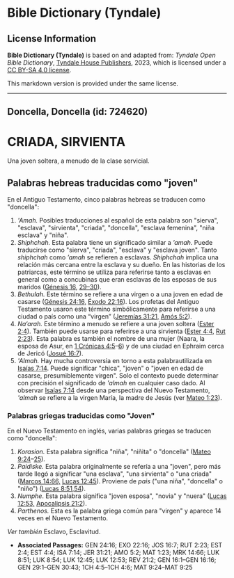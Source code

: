 # Bible Dictionary (Tyndale)

## License Information

**Bible Dictionary (Tyndale)** is based on and adapted from: _Tyndale Open Bible Dictionary_, [Tyndale House Publishers](https://tyndaleopenresources.com/), 2023, which is licensed under a [CC BY-SA 4.0 license](https://creativecommons.org/licenses/by-sa/4.0/legalcode.en).

This markdown version is provided under the same license.



--------------------------------

## Doncella, Doncella (id: 724620)

CRIADA, SIRVIENTA
=================

Una joven soltera, a menudo de la clase servicial.

Palabras hebreas traducidas como "joven"
----------------------------------------

En el Antiguo Testamento, cinco palabras hebreas se traducen como "doncella":

1. *'Amah.* Posibles traducciones al español de esta palabra son "sierva", "esclava", "sirvienta", "criada", "doncella", "esclava femenina", "niña esclava" y "niña".
2. *Shiphchah.* Esta palabra tiene un significado similar a *’amah.* Puede traducirse como "sierva", "criada", "esclava" y "esclava joven". Tanto *shiphchah* como *’amah* se refieren a esclavas. *Shiphchah* implica una relación más cercana entre la esclava y su dueño. En las historias de los patriarcas, este término se utiliza para referirse tanto a esclavas en general como a concubinas que eran esclavas de las esposas de sus maridos ([Génesis 16](https://ref.ly/Gen16:1-Gen16:16), [29–30](https://ref.ly/Gen29:1-Gen30:43)).
3. *Bethulah.* Este término se refiere a una virgen o a una joven en edad de casarse ([Génesis 24:16,](https://ref.ly/Gen24:16) [Éxodo 22:16](https://ref.ly/Exod22:16)). Los profetas del Antiguo Testamento usaron este término simbólicamente para referirse a una ciudad o país como una “virgen” ([Jeremías 31:21,](https://ref.ly/Jer31:21) [Amós 5:2](https://ref.ly/Amos5:2)).
4. *Na‘arah.* Este término a menudo se refiere a una joven soltera ([Ester 2:4](https://ref.ly/Esth2:4)). También puede usarse para referirse a una sirvienta ([Ester 4:4,](https://ref.ly/Esth4:4) [Rut 2:23](https://ref.ly/Ruth2:23)). Esta palabra es también el nombre de una mujer (Naara, la esposa de Asur, en [1 Crónicas 4:5](https://ref.ly/1Chr4:5-1Chr4:6)–[6](https://ref.ly/1Chr4:5-1Chr4:6)) y de una ciudad en Ephraim cerca de Jericó ([Josué 16:7](https://ref.ly/Josh16:7)).
5. *'Almah.* Hay mucha controversia en torno a esta palabrautilizada en [Isaías 7:14](https://ref.ly/Isa7:14). Puede significar "chica", "joven" o "joven en edad de casarse, presumiblemente virgen". Solo el contexto puede determinar con precisión el significado de *'almah* en cualquier caso dado. Al observar [Isaías 7:14](https://ref.ly/Isa7:14) desde una perspectiva del Nuevo Testamento, *'almah* se refiere a la virgen María, la madre de Jesús (ver [Mateo 1:23](https://ref.ly/Matt1:23)).

### Palabras griegas traducidas como "Joven"

En el Nuevo Testamento en inglés, varias palabras griegas se traducen como "doncella":

1. *Korasion.* Esta palabra significa "niña", "niñita" o "doncella" ([Mateo 9:24](https://ref.ly/Matt9:24-Matt9:25)–[25](https://ref.ly/Matt9:24-Matt9:25)).
2. *Paidiske.* Esta palabra originalmente se refería a una "joven", pero más tarde llegó a significar "una esclava", "una sirvienta" o "una criada" ([Marcos 14:66,](https://ref.ly/Mark14:66) [Lucas 12:45](https://ref.ly/Luke12:45)). Proviene de *pais* ("una niña", "doncella" o "niño") ([Lucas 8:51,54](https://ref.ly/Luke8:51,Luke8:54)).
3. *Numphe*. Esta palabra significa "joven esposa", "novia" y "nuera" ([Lucas 12:53,](https://ref.ly/Luke12:53) [Apocalipsis 21:2](https://ref.ly/Rev21:2)).
4. *Parthenos.* Esta es la palabra griega común para "virgen" y aparece 14 veces en el Nuevo Testamento.

*Ver también* Esclavo, Esclavitud.

* **Associated Passages:** GEN 24:16; EXO 22:16; JOS 16:7; RUT 2:23; EST 2:4; EST 4:4; ISA 7:14; JER 31:21; AMO 5:2; MAT 1:23; MRK 14:66; LUK 8:51; LUK 8:54; LUK 12:45; LUK 12:53; REV 21:2; GEN 16:1–GEN 16:16; GEN 29:1–GEN 30:43; 1CH 4:5–1CH 4:6; MAT 9:24–MAT 9:25


